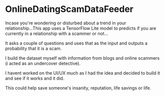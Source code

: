# OnlineDatingScamDataFeeder
Incase you're wondering or disturbed about a trend in your relationship...This app uses a TensorFlow Lite model to predicts if you are currently 
in a relationship with a scammer or not...

It asks a couple of questions and uses that as the input and outputs a probability that it is a scam.

I build the dataset myself with information from blogs and online scammers (i acted as an undercover detective).

I havent worked on the UI/UX much as I had the idea and decided to build it and see if it works and it did.

This could help save someone's insanity, reputation, life savings or life.
